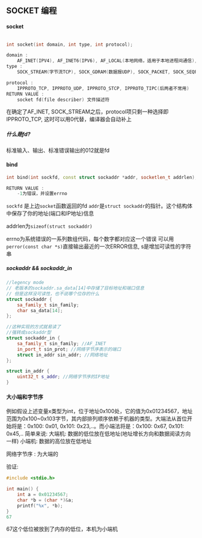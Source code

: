 
## SOCKET 编程

#### socket 
```c++

int socket(int domain, int type, int protocol);

domain : 
    AF_INET(IPV4), AF_INET6(IPV6), AF_LOCAL(本地网络，适用于本地进程间通信), AF_ROUTE
type : 
    SOCK_STREAM(字节流TCP), SOCK_GDRAM(数据报UDP), SOCK_PACKET, SOCK_SEQPACKET(后两个不用记)

protocol : 
    IPPROTO_TCP, IPPROTO_UDP, IPPROTO_STCP, IPPROTO_TIPC(后两者不常用)
RETURN VALUE :
    socket fd(file describer) 文件描述符
```

在确定了AF_INET, SOCK_STREAM之后，protocol项只剩一种选择即IPPROTO_TCP, 这时可以用0代替，编译器会自动补上

##### 什么是fd? 
标准输入、输出、标准错误输出的012就是fd


#### bind 
```c++
int bind(int sockfd, const struct sockaddr *addr, socketlen_t addrlen);

RETURN VALUE :
    -1为错误，并设置errno
```
`sockfd` 是上边`socket`函数返回的fd
`addr`是`struct sockaddr`的指针。这个结构体中保存了你的地址(端口和IP地址)信息

addrlen为`sizeof(struct sockaddr)`

errno为系统错误的一系列数组代码，每个数字都对应这一个错误
可以用`perror(const char *s)`直接输出最近的一次ERROR信息, s是增加可读性的字符串

##### sockaddr && sockaddr_in
```c++
//legency mode
// 老版本的sockaddr.sa_data[14]中存储了目标地址和端口信息
// 但是这样没可读性，也不说哪个位存的什么
struct sockaddr {
    sa_family_t sin_family;
    char sa_data[14];
};

//这种实现的方式就易读了
//强转成sockaddr型
struct sockaddr_in {
    sa_family_t sin_family; //AF_INET
    in_port_t sin_prot; //网络字节序表示的端口
    struct in_addr sin_addr; //网络地址
};

struct in_addr {
    uint32_t s_addr; //网络字节序的IP地址
}
```
#### 大小端和字节序

例如假设上述变量x类型为int，位于地址0x100处，它的值为0x01234567，地址范围为0x100~0x103字节，其内部排列顺序依赖于机器的类型。大端法从首位开始将是：0x100: 0x01, 0x101: 0x23,..。而小端法将是：0x100: 0x67, 0x101: 0x45,..
简单来说:
    大端机: 数据的低位放在低地址(地址增长方向和数据阅读方向一样)
    小端机: 数据的高位放在低地址

网络字节序 : 为大端的 

验证:
```c
#include <stdio.h>

int main() {
    int a = 0x01234567;
    char *b = (char *)&a;
    printf("%x", *b);
}
67
```
67这个低位被放到了内存的低位，本机为小端机



